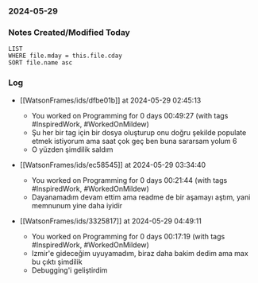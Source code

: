 ### 2024-05-29

### Notes Created/Modified Today
```dataview
LIST 
WHERE file.mday = this.file.cday
SORT file.name asc
```
### Log

- [[WatsonFrames/ids/dfbe01b]] at 2024-05-29 02:45:13
  - You worked on Programming for 0 days 00:49:27 (with tags #InspiredWork, #WorkedOnMildew) 
  - Şu her bir tag için bir dosya oluşturup onu doğru şekilde populate etmek istiyorum ama saat çok geç ben buna sararsam yolum 6
  - O yüzden şimdilik saldım

- [[WatsonFrames/ids/ec58545]] at 2024-05-29 03:34:40
  - You worked on Programming for 0 days 00:21:44 (with tags #InspiredWork, #WorkedOnMildew)
  - Dayanamadım devam ettim ama readme de bir aşamayı aştım, yani memnunum yine daha iyidir

- [[WatsonFrames/ids/3325817]] at 2024-05-29 04:49:11
  - You worked on Programming for 0 days 00:17:19 (with tags #InspiredWork, #WorkedOnMildew)
  - Izmir'e gideceğim uyuyamadım, biraz daha bakim dedim ama max bu çıktı şimdilik
  - Debugging'i geliştirdim  
